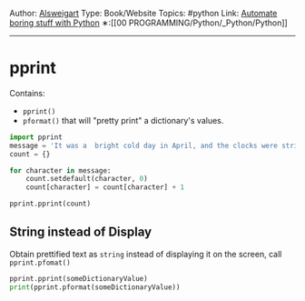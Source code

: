 Author: [Alsweigart](https://alsweigart.com/)
Type: Book/Website
Topics: #python 
Link: [Automate boring stuff with Python](https://automatetheboringstuff.com/)
∗:[[00 PROGRAMMING/Python/_Python/Python]] 

---
# pprint
Contains:
- `pprint()`
- `pformat()` 
that will "pretty print" a dictionary's values.

```python
import pprint
message = 'It was a  bright cold day in April, and the clocks were striking thirteen.'
count = {}

for character in message:
	count.setdefault(character, 0)
	count[character] = count[character] + 1

pprint.pprint(count)
```

## String instead of Display
Obtain prettified text as `string` instead of displaying it on the screen, call `pprint.pfomat()`
```python
pprint.pprint(someDictionaryValue)
print(pprint.pformat(someDictionaryValue))
```

